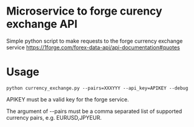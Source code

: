 # Microservice to forge curency exchange API

Simple python script to make requests to the forge currency exchange service
https://1forge.com/forex-data-api/api-documentation#quotes

# Usage

```
python currency_exchange.py --pairs=XXXYYY --api_key=APIKEY --debug
```

APIKEY must be a valid key for the forge service.

The argument of --pairs must be a comma separated list of
supported currency pairs, e.g. EURUSD,JPYEUR.